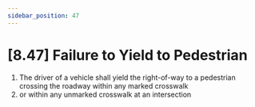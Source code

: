 ```yaml
---
sidebar_position: 47
---
```

# [8.47] Failure to Yield to Pedestrian

1. The driver of a vehicle shall yield the right-of-way to a pedestrian crossing the roadway within any marked crosswalk
2. or within any unmarked crosswalk at an intersection